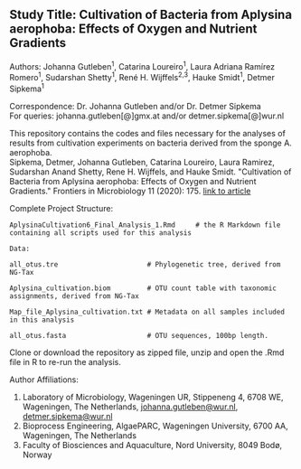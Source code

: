 

Study Title: Cultivation of Bacteria from Aplysina aerophoba: Effects of Oxygen and Nutrient Gradients
----------------------------------------------------------------------------------
Authors: Johanna Gutleben<sup>1</sup>, Catarina Loureiro<sup>1</sup>, Laura Adriana Ramírez Romero<sup>1</sup>, Sudarshan Shetty<sup>1</sup>, René H. Wijffels<sup>2,3</sup>, Hauke Smidt<sup>1</sup>, Detmer Sipkema<sup>1</sup>  

Correspondence: Dr. Johanna Gutleben and/or Dr. Detmer Sipkema  
For queries: johanna.gutleben[@]gmx.at and/or detmer.sipkema[@]wur.nl  

This repository contains the codes and files necessary for the analyses of results from cultivation experiments on bacteria derived from the sponge A. aerophoba.   
Sipkema, Detmer, Johanna Gutleben, Catarina Loureiro, Laura Ramirez, Sudarshan Anand Shetty, Rene H. Wijffels, and Hauke Smidt. "Cultivation of Bacteria from Aplysina aerophoba: Effects of Oxygen and Nutrient Gradients." Frontiers in Microbiology 11 (2020): 175. [link to article](https://www.frontiersin.org/articles/10.3389/fmicb.2020.00175/abstract)  


Complete Project Structure: 

```
AplysinaCultivation6_Final_Analysis_1.Rmd     # the R Markdown file containing all scripts used for this analysis

Data: 

all_otus.tre                      # Phylogenetic tree, derived from NG-Tax 

Aplysina_cultivation.biom         # OTU count table with taxonomic assignments, derived from NG-Tax 

Map_file_Aplysina_cultivation.txt # Metadata on all samples included in this analysis

all_otus.fasta                    # OTU sequences, 100bp length. 

```
Clone or download the repository as zipped file, unzip and open the .Rmd file in R to re-run the analysis.  

Author Affiliations:
1.	Laboratory of Microbiology, Wageningen UR, Stippeneng 4, 6708 WE, Wageningen, The Netherlands, johanna.gutleben@wur.nl, detmer.sipkema@wur.nl
2.	Bioprocess Engineering, AlgaePARC, Wageningen University, 6700 AA, Wageningen, The Netherlands
3.	Faculty of Biosciences and Aquaculture, Nord University, 8049 Bodø, Norway
